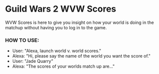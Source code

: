 # <h1> Guild Wars 2 WVW Scores </h1>

WVW Scores is here to give you insight on how your world is doing in the matchup without having you to log in to the game.

<h3> HOW TO USE:</h3>
<ul>
  <li> User: "Alexa, launch world v. world scores." </li>
  <li> Alexa: "Hi, please say the name of the world you want the score of." </li>
  <li>User: "Jade Quarry" </li>
  <li>Alexa: "The scores of your worlds match up are..."</li>
  </ul>
